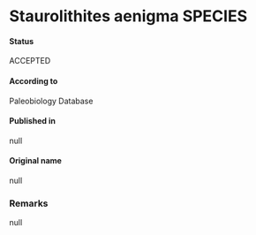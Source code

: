 Staurolithites aenigma SPECIES
=======

#### Status
ACCEPTED

#### According to
Paleobiology Database

#### Published in
null

#### Original name
null

### Remarks
null